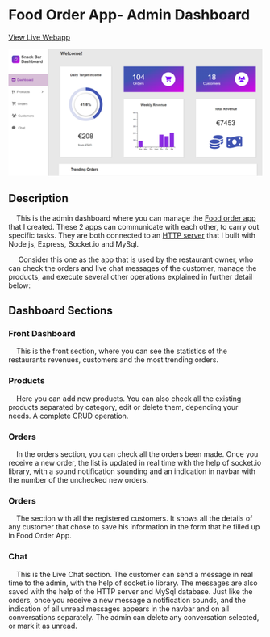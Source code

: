 # Food Order App- Admin Dashboard

[View Live Webapp](https://6378372e9d407f764d34917b--subtle-nasturtium-5d32c7.netlify.app/#/)

![App Screenshot](dashboard.png)


## Description

&nbsp;&nbsp;&nbsp;&nbsp;This is the admin dashboard where you can manage the [Food order app](https://courageous-frangipane-c90c9e.netlify.app/) that I created. These 2 apps can communicate 
with each other, to carry out specific tasks. They are both connected to an 
[HTTP server](https://github.com/Aris-Empanta/restaurant-server) that I built with Node js, Express, Socket.io and MySql.

&nbsp;&nbsp;&nbsp;&nbsp;&nbsp;Consider this one as the app that is
 used by the restaurant owner, who can check the orders and live chat messages of the customer, manage the products, and execute several
other operations explained in further detail below: 


## Dashboard Sections

### Front Dashboard

&nbsp;&nbsp;&nbsp;&nbsp;This is the front section, where you can see 
the statistics of the restaurants revenues, customers and the most trending orders.

### Products

&nbsp;&nbsp;&nbsp;&nbsp;Here you can add new products. You can also 
check all the existing products separated by category, edit or delete them, 
depending your needs. A complete CRUD operation.

### Orders

&nbsp;&nbsp;&nbsp;&nbsp;In the orders section, you can check all the orders been made.
Once you receive a new order, the list is updated in real time with the
help of socket.io library, with a sound notification sounding and an indication
in navbar with the number of the unchecked new orders.

### Orders

&nbsp;&nbsp;&nbsp;&nbsp;The section with all the registered customers. It shows
all the details of any customer that chose to save his information in the 
form that he filled up in Food Order App.

### Chat

&nbsp;&nbsp;&nbsp;&nbsp;This is the Live Chat section. The customer can
send a message in real time to the admin, with the help of socket.io library.
The messages are also saved with the help of the HTTP server and MySql database.
Just like the orders, once you receive a new message a notification sounds, and the 
indication of all unread messages appears in the navbar and on all conversations 
separately. The admin can delete any conversation selected, or 
mark it as unread.